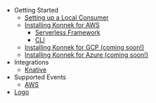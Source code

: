 * Getting Started
    * [Setting up a Local Consumer](getting-started/setting-up-local-consumer.md)
    * [Installing Konnek for AWS](/getting-started/installing-konnek-for-aws.md)
        * [Serverless Framework](/getting-started/installing-konnek-for-aws-serverless-framework.md)
        * [CLI](/getting-started/installing-konnek-for-aws-cli.md)
    * [Installing Konnek for GCP (coming soon!)](/coming-soon.md)
    * [Installing Konnek for Azure (coming soon!)](/coming-soon.md)
* Integrations
    * [Knative](/integrations/knative.md)
* Supported Events
    * [AWS](/supported-events/aws.md)
* [Logo](/logo.md)